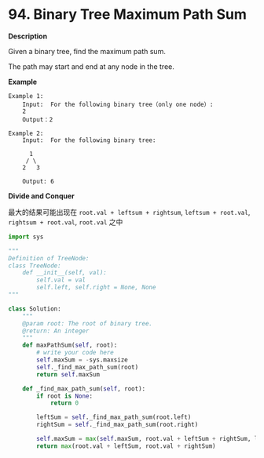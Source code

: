 # 94. Binary Tree Maximum Path Sum

**Description**

Given a binary tree, find the maximum path sum.

The path may start and end at any node in the tree.

**Example**

```
Example 1:
	Input:  For the following binary tree（only one node）:
	2
	Output：2
	
Example 2:
	Input:  For the following binary tree:

      1
     / \
    2   3
		
	Output: 6
```

**Divide and Conquer**

最大的结果可能出现在 `root.val + leftsum + rightsum`, `leftsum + root.val`, `rightsum + root.val`, `root.val` 之中

```python
import sys

"""
Definition of TreeNode:
class TreeNode:
    def __init__(self, val):
        self.val = val
        self.left, self.right = None, None
"""

class Solution:
    """
    @param root: The root of binary tree.
    @return: An integer
    """
    def maxPathSum(self, root):
        # write your code here
        self.maxSum = -sys.maxsize
        self._find_max_path_sum(root)
        return self.maxSum

    def _find_max_path_sum(self, root):
        if root is None:
            return 0 

        leftSum = self._find_max_path_sum(root.left)
        rightSum = self._find_max_path_sum(root.right)

        self.maxSum = max(self.maxSum, root.val + leftSum + rightSum, leftSum + root.val, rightSum + root.val, root.val)
        return max(root.val + leftSum, root.val + rightSum)

```
